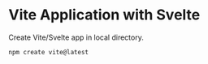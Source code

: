 # Vite Application with Svelte

Create Vite/Svelte app in local directory.
```bash
npm create vite@latest
```
